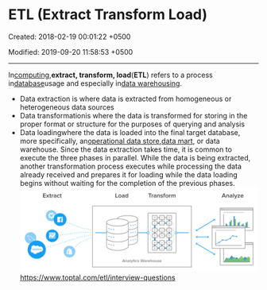 # ETL (Extract Transform Load)

Created: 2018-02-19 00:01:22 +0500

Modified: 2019-09-20 11:58:53 +0500

---

In[computing](https://en.wikipedia.org/wiki/Computing),**extract, transform, load**(**ETL**) refers to a process in[database](https://en.wikipedia.org/wiki/Database)usage and especially in[data warehousing](https://en.wikipedia.org/wiki/Data_warehouse).
-   Data extraction is where data is extracted from homogeneous or heterogeneous data sources
-   Data transformationis where the data is transformed for storing in the proper format or structure for the purposes of querying and analysis
-   Data loadingwhere the data is loaded into the final target database, more specifically, an[operational data store](https://en.wikipedia.org/wiki/Operational_data_store),[data mart](https://en.wikipedia.org/wiki/Data_mart), or data warehouse.
Since the data extraction takes time, it is common to execute the three phases in parallel. While the data is being extracted, another transformation process executes while processing the data already received and prepares it for loading while the data loading begins without waiting for the completion of the previous phases.
![ETL process overview](media/ETL-(Extract-Transform-Load)-image1.png)
<https://www.toptal.com/etl/interview-questions>


